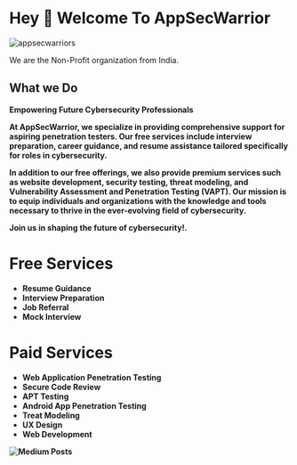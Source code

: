 <!--
-->
<!DOCTYPE html>
<html lang="en">

</head>
<body>
  <h1 align="left">Hey 👋 Welcome To AppSecWarrior</h1>
  <p align="left"> <img src="https://komarev.com/ghpvc/?username=appsecwarrior&label=Profile%20views&color=0e75b6&style=flat" alt="appsecwarriors" /> </p>

  <p align="left">We are the Non-Profit organization from India.</p>

  <h2 align="left">What we Do </h2>

  <p align="left"><b>Empowering Future Cybersecurity Professionals 

  At AppSecWarrior, we specialize in providing comprehensive support for aspiring penetration testers. Our free services include interview preparation, career guidance, and resume assistance tailored specifically for roles in cybersecurity.<br>

  In addition to our free offerings, we also provide premium services such as website development, security testing, threat modeling, and Vulnerability Assessment and Penetration Testing (VAPT). Our mission is to equip individuals and organizations with the knowledge and tools necessary to thrive in the ever-evolving field of cybersecurity.<br>

  Join us in shaping the future of cybersecurity!.</p>

  <div class="services">
    <h1>Free Services</h1>
    <ul>
      <li>
        <i class="fas fa-file-alt"></i>
        <span>Resume Guidance</span>
      </li>
      <li>
        <i class="fas fa-briefcase"></i>
        <span>Interview Preparation</span>
      </li>
      <li>
        <i class="fas fa-handshake"></i>
        <span>Job Referral</span>
      </li>
      <li>
        <i class="fas fa-video"></i>
        <span>Mock Interview</span>
      </li>
    </ul>
  </div>
  
   <h1 align="left"> Paid Services</h1>

  <div class="services">
    <ul>
      <li>
        <i class="fas fa-file-alt"></i>
        <span>Web Application Penetration Testing</span>
      </li>
      <li>
        <i class="fas fa-briefcase"></i>
        <span>Secure Code Review</span>
      </li>
      <li>
        <i class="fas fa-handshake"></i>
        <span>APT Testing</span>
      </li>
      <li>
        <i class="fas fa-video"></i>
        <span>Android App Penetration Testing</span>
      </li>
      <li>
        <i class="fas fa-video"></i>
        <span>Treat Modeling</span>
      </li>
      <li>
        <i class="fas fa-video"></i>
        <span>UX Design</span>
      </li>
      <li>
        <i class="fas fa-video"></i>
        <span>Web Development</span>
      </li>
    </ul>
  </div>
<div>
  <img src="https://github-read-medium-git-main.pahlevikun.vercel.app/latest?limit=6&theme=radical&username=appsecwarriors" alt=" Medium Posts"  />
</div>
</body>
</html>
